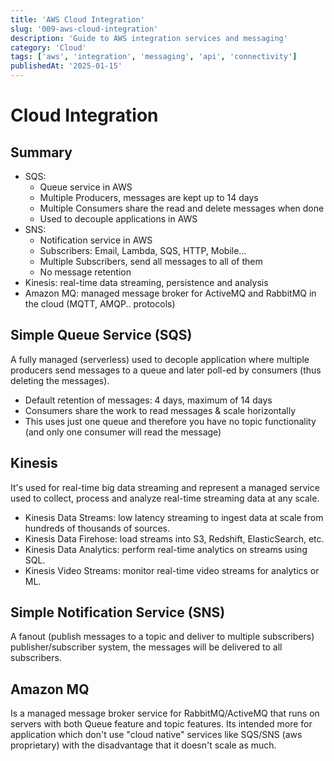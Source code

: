 ```yaml
---
title: 'AWS Cloud Integration'
slug: '009-aws-cloud-integration'
description: 'Guide to AWS integration services and messaging'
category: 'Cloud'
tags: ['aws', 'integration', 'messaging', 'api', 'connectivity']
publishedAt: '2025-01-15'
---
```


# Cloud Integration

## Summary

- SQS:
  - Queue service in AWS
  - Multiple Producers, messages are kept up to 14 days
  - Multiple Consumers share the read and delete messages when done
  - Used to decouple applications in AWS
- SNS:
  - Notification service in AWS
  - Subscribers: Email, Lambda, SQS, HTTP, Mobile…
  - Multiple Subscribers, send all messages to all of them
  - No message retention
- Kinesis: real-time data streaming, persistence and analysis
- Amazon MQ: managed message broker for ActiveMQ and RabbitMQ in the cloud (MQTT, AMQP.. protocols)

## Simple Queue Service (SQS)

A fully managed (serverless) used to decople application where multiple producers send messages to a queue and later poll-ed by consumers (thus deleting the messages).

- Default retention of messages: 4 days, maximum of 14 days
- Consumers share the work to read messages & scale horizontally
- This uses just one queue and therefore you have no topic functionality (and only one consumer will read the message)

## Kinesis

It's used for real-time big data streaming and represent a managed service used to collect, process and analyze real-time streaming data at any scale.

- Kinesis Data Streams: low latency streaming to ingest data at scale from hundreds of thousands of sources.
- Kinesis Data Firehose: load streams into S3, Redshift, ElasticSearch, etc.
- Kinesis Data Analytics: perform real-time analytics on streams using SQL.
- Kinesis Video Streams: monitor real-time video streams for analytics or ML.

## Simple Notification Service (SNS)

A fanout (publish messages to a topic and deliver to multiple subscribers) publisher/subscriber system, the messages will be delivered to all subscribers.

## Amazon MQ

Is a managed message broker service for RabbitMQ/ActiveMQ that runs on servers with both Queue feature and topic features. Its intended more for application which don't use "cloud native" services like SQS/SNS (aws proprietary) with the disadvantage that it doesn't scale as much.
